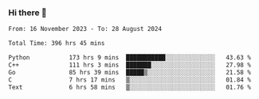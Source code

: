 ### Hi there 👋

<!--
**floyiac/floyiac** is a ✨ _special_ ✨ repository because its `README.md` (this file) appears on your GitHub profile.

Here are some ideas to get you started:

- 🔭 I’m currently working on ...
- 🌱 I’m currently learning ...
- 👯 I’m looking to collaborate on ...
- 🤔 I’m looking for help with ...
- 💬 Ask me about ...
- 📫 How to reach me: ...
- 😄 Pronouns: ...
- ⚡ Fun fact: ...
-->

<!--START_SECTION:waka-->

```txt
From: 16 November 2023 - To: 28 August 2024

Total Time: 396 hrs 45 mins

Python           173 hrs 9 mins  ███████████░░░░░░░░░░░░░░   43.63 %
C++              111 hrs 3 mins  ███████░░░░░░░░░░░░░░░░░░   27.98 %
Go               85 hrs 39 mins  █████▒░░░░░░░░░░░░░░░░░░░   21.58 %
C                7 hrs 17 mins   ▒░░░░░░░░░░░░░░░░░░░░░░░░   01.84 %
Text             6 hrs 58 mins   ▒░░░░░░░░░░░░░░░░░░░░░░░░   01.76 %
```

<!--END_SECTION:waka-->
